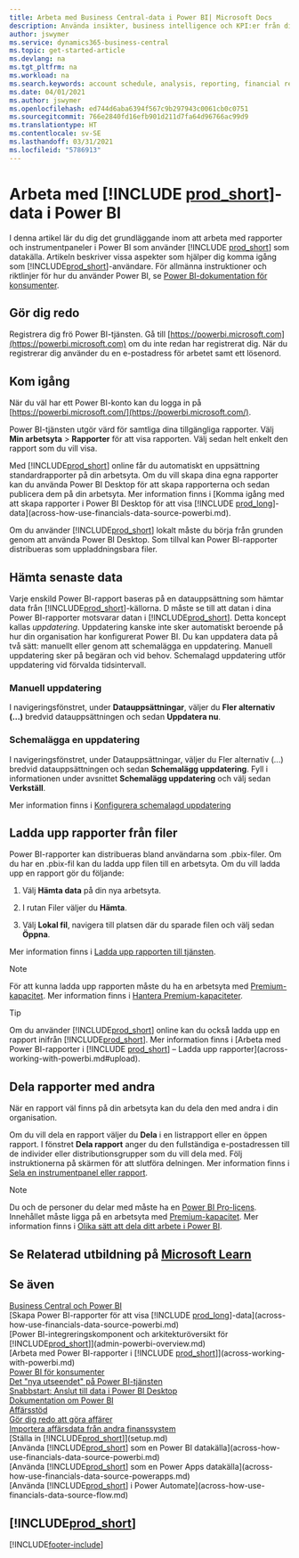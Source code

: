 ```yaml
---
title: Arbeta med Business Central-data i Power BI| Microsoft Docs
description: Använda insikter, business intelligence och KPI:er från dina Business Central-data med hjälp av Power BI.
author: jswymer
ms.service: dynamics365-business-central
ms.topic: get-started-article
ms.devlang: na
ms.tgt_pltfrm: na
ms.workload: na
ms.search.keywords: account schedule, analysis, reporting, financial report, business intelligence, KPI
ms.date: 04/01/2021
ms.author: jswymer
ms.openlocfilehash: ed744d6aba6394f567c9b297943c0061cb0c0751
ms.sourcegitcommit: 766e2840fd16efb901d211d7fa64d96766ac99d9
ms.translationtype: HT
ms.contentlocale: sv-SE
ms.lasthandoff: 03/31/2021
ms.locfileid: "5786913"
---
```

# <a name="working-with-prod_short-data-in-power-bi"></a>Arbeta med [!INCLUDE [prod_short](includes/prod_short.md)]-data i Power BI

I denna artikel lär du dig det grundläggande inom att arbeta med rapporter och instrumentpaneler i Power BI som använder [!INCLUDE [prod_short](includes/prod_short.md)] som datakälla. Artikeln beskriver vissa aspekter som hjälper dig komma igång som [!INCLUDE[prod_short](includes/prod_short.md)]-användare. För allmänna instruktioner och riktlinjer för hur du använder Power BI, se [Power BI-dokumentation för konsumenter](/power-bi/consumer).

## <a name="get-ready"></a>Gör dig redo

Registrera dig frö Power BI-tjänsten. Gå till [https://powerbi.microsoft.com](https://powerbi.microsoft.com) om du inte redan har registrerat dig. När du registrerar dig använder du en e-postadress för arbetet samt ett lösenord.

## <a name="get-started"></a>Kom igång

När du väl har ett Power BI-konto kan du logga in på [https://powerbi.microsoft.com/](https://powerbi.microsoft.com/).

Power BI-tjänsten utgör värd för samtliga dina tillgängliga rapporter. Välj **Min arbetsyta** > **Rapporter** för att visa rapporten. Välj sedan helt enkelt den rapport som du vill visa.

Med [!INCLUDE[prod_short](includes/prod_short.md)] online får du automatiskt en uppsättning standardrapporter på din arbetsyta. Om du vill skapa dina egna rapporter kan du använda Power BI Desktop för att skapa rapporterna och sedan publicera dem på din arbetsyta. Mer information finns i [Komma igång med att skapa rapporter i Power BI Desktop för att visa [!INCLUDE [prod_long](includes/prod_long.md)]-data](across-how-use-financials-data-source-powerbi.md).

Om du använder [!INCLUDE[prod_short](includes/prod_short.md)] lokalt måste du börja från grunden genom att använda Power BI Desktop. Som tillval kan Power BI-rapporter distribueras som uppladdningsbara filer.

## <a name="get-the-latest-data"></a>Hämta senaste data

Varje enskild Power BI-rapport baseras på en datauppsättning som hämtar data från [!INCLUDE[prod_short](includes/prod_short.md)]-källorna. D måste se till att datan i dina Power BI-rapporter motsvarar datan i [!INCLUDE[prod_short](includes/prod_short.md)]. Detta koncept kallas *uppdatering*.  Uppdatering kanske inte sker automatiskt beroende på hur din organisation har konfigurerat Power BI. Du kan uppdatera data på två sätt: manuellt eller genom att schemalägga en uppdatering. Manuell uppdatering sker på begäran och vid behov. Schemalagd uppdatering utför uppdatering vid förvalda tidsintervall.

### <a name="refresh-manually"></a>Manuell uppdatering

I navigeringsfönstret, under **Datauppsättningar**, väljer du **Fler alternativ (...)** bredvid datauppsättningen och sedan **Uppdatera nu**.

### <a name="schedule-a-refresh"></a>Schemalägga en uppdatering

I navigeringsfönstret, under Datauppsättningar, väljer du Fler alternativ (...) bredvid datauppsättningen och sedan **Schemalägg uppdatering**. Fyll i informationen under avsnittet **Schemalägg uppdatering** och välj sedan **Verkställ**.

Mer information finns i [Konfigurera schemalagd uppdatering](/power-bi/connect-data/refresh-scheduled-refresh)

## <a name="upload-reports-from-files"></a><a name="upload"></a>Ladda upp rapporter från filer

Power BI-rapporter kan distribueras bland användarna som .pbix-filer. Om du har en .pbix-fil kan du ladda upp filen till en arbetsyta. Om du vill ladda upp en rapport gör du följande:

1. Välj **Hämta data** på din nya arbetsyta.

2. I rutan Filer väljer du **Hämta**.

3. Välj **Lokal fil**, navigera till platsen där du sparade filen och välj sedan **Öppna**.

Mer information finns i [Ladda upp rapporten till tjänsten](/power-bi/paginated-reports/paginated-reports-quickstart-aw#upload-the-report-to-the-service).

> [!NOTE]
> För att kunna ladda upp rapporten måste du ha en arbetsyta med [Premium-kapacitet](/power-bi/service-premium-what-is). Mer information finns i [Hantera Premium-kapaciteter](/power-bi/admin/service-premium-capacity-manage). 

> [!TIP]
> Om du använder [!INCLUDE[prod_short](includes/prod_short.md)] online kan du också ladda upp en rapport inifrån [!INCLUDE[prod_short](includes/prod_short.md)]. Mer information finns i [Arbeta med Power BI-rapporter i [!INCLUDE [prod_short](includes/prod_short.md)] – Ladda upp rapporter](across-working-with-powerbi.md#upload).

## <a name="share-reports-with-others"></a><a name="share"></a>Dela rapporter med andra

När en rapport väl finns på din arbetsyta kan du dela den med andra i din organisation.

Om du vill dela en rapport väljer du **Dela** i en listrapport eller en öppen rapport. I fönstret **Dela rapport** anger du den fullständiga e-postadressen till de individer eller distributionsgrupper som du vill dela med. Följ instruktionerna på skärmen för att slutföra delningen. Mer information finns i [Sela en instrumentpanel eller rapport](/power-bi/collaborate-share/service-share-dashboards#share-a-dashboard-or-report).

> [!NOTE]
> Du och de personer du delar med måste ha en [Power BI Pro-licens](/power-bi/service-features-license-type). Innehållet måste ligga på en arbetsyta med [Premium-kapacitet](/power-bi/service-premium-what-is). Mer information finns i [Olika sätt att dela ditt arbete i Power BI](/power-bi/service-how-to-collaborate-distribute-dashboards-reports).

## <a name="see-related-training-at-microsoft-learn"></a>Se Relaterad utbildning på [Microsoft Learn](/learn/modules/configure-powerbi-excel-dynamics-365-business-central/index)

## <a name="see-also"></a>Se även

[Business Central och Power BI](admin-powerbi.md)  
[Skapa Power BI-rapporter för att visa [!INCLUDE [prod_long](includes/prod_long.md)]-data](across-how-use-financials-data-source-powerbi.md)  
[Power BI-integreringskomponent och arkitekturöversikt för [!INCLUDE[prod_short](includes/prod_short.md)]](admin-powerbi-overview.md)  
[Arbeta med Power BI-rapporter i [!INCLUDE [prod_short](includes/prod_short.md)]](across-working-with-powerbi.md)  
[Power BI för konsumenter](/power-bi/consumer/end-user-consumer)  
[Det "nya utseendet" på Power BI-tjänsten](/power-bi/service-new-look)  
[Snabbstart: Anslut till data i Power BI Desktop](/power-bi/desktop-quickstart-connect-to-data)  
[Dokumentation om Power BI](/power-bi/)  
[Affärsstöd](bi.md)  
[Gör dig redo att göra affärer](ui-get-ready-business.md)  
[Importera affärsdata från andra finanssystem](across-import-data-configuration-packages.md)  
[Ställa in [!INCLUDE[prod_short](includes/prod_short.md)]](setup.md)  
[Använda [!INCLUDE[prod_short](includes/prod_short.md)] som en Power BI datakälla](across-how-use-financials-data-source-powerbi.md)  
[Använda [!INCLUDE[prod_short](includes/prod_short.md)] som en Power Apps datakälla](across-how-use-financials-data-source-powerapps.md)  
[Använda [!INCLUDE[prod_short](includes/prod_short.md)] i Power Automate](across-how-use-financials-data-source-flow.md)  

## [!INCLUDE[prod_short](includes/free_trial_md.md)]  


[!INCLUDE[footer-include](includes/footer-banner.md)]